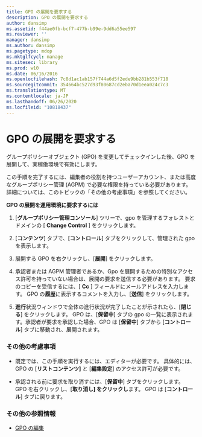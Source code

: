 ```yaml
---
title: GPO の展開を要求する
description: GPO の展開を要求する
author: dansimp
ms.assetid: f44ae0fb-bcf7-477b-b99e-9dd6a55ee597
ms.reviewer: ''
manager: dansimp
ms.author: dansimp
ms.pagetype: mdop
ms.mktglfcycl: manage
ms.sitesec: library
ms.prod: w10
ms.date: 06/16/2016
ms.openlocfilehash: 7c8d1ac1ab157f744a6d5f2ede9bb281b553f718
ms.sourcegitcommit: 354664bc527d93f80687cd2eba70d1eea024c7c3
ms.translationtype: MT
ms.contentlocale: ja-JP
ms.lasthandoff: 06/26/2020
ms.locfileid: "10818437"
---
```

# GPO の展開を要求する


グループポリシーオブジェクト (GPO) を変更してチェックインした後、GPO を展開して、実稼働環境で有効にします。

この手順を完了するには、編集者の役割を持つユーザーアカウント、または高度なグループポリシー管理 (AGPM) で必要な権限を持っている必要があります。 詳細については、このトピックの「その他の考慮事項」を参照してください。

**GPO の展開を運用環境に要求するには**

1.  [**グループポリシー管理コンソール**] ツリーで、gpo を管理するフォレストとドメインの [ **Change Control** ] をクリックします。

2.  [**コンテンツ**] タブで、[**コントロール**] タブをクリックして、管理された gpo を表示します。

3.  展開する GPO を右クリックし、[**展開**] をクリックします。

4.  承認者または AGPM 管理者であるか、Gpo を展開するための特別なアクセス許可を持っていない場合は、展開の要求を送信する必要があります。 要求のコピーを受信するには、[ **Cc** ] フィールドにメールアドレスを入力します。 GPO の**履歴**に表示するコメントを入力し、[**送信**] をクリックします。

5.  **進行**状況ウィンドウで全体の進行状況が完了したことが示されたら、[**閉じる**] をクリックします。 GPO は、[**保留中**] タブの gpo の一覧に表示されます。承認者が要求を承認した場合、GPO は [**保留中**] タブから [**コントロール**] タブに移動され、展開されます。

### その他の考慮事項

-   既定では、この手順を実行するには、エディターが必要です。 具体的には、GPO の [**リストコンテンツ]** と [**編集設定**] のアクセス許可が必要です。

-   承認される前に要求を取り消すには、[**保留中**] タブをクリックします。 GPO を右クリックし、[**取り消し] をクリックし**ます。 GPO は [**コントロール**] タブに戻ります。

### その他の参照情報

-   [GPO の編集](editing-a-gpo-agpm30ops.md)

 

 





